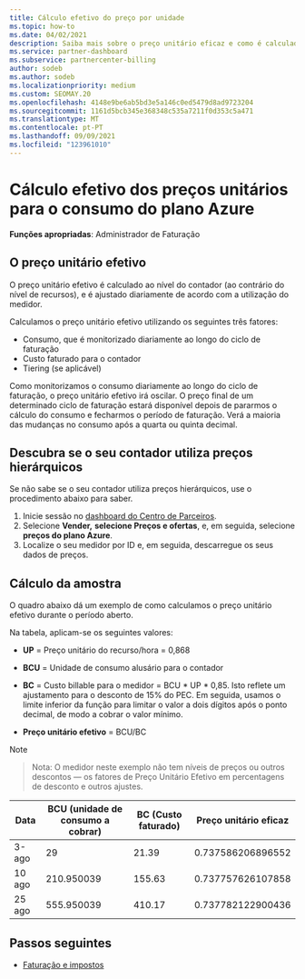 ```yaml
---
title: Cálculo efetivo do preço por unidade
ms.topic: how-to
ms.date: 04/02/2021
description: Saiba mais sobre o preço unitário eficaz e como é calculado. Este artigo também inclui um cálculo de amostra.
ms.service: partner-dashboard
ms.subservice: partnercenter-billing
author: sodeb
ms.author: sodeb
ms.localizationpriority: medium
ms.custom: SEOMAY.20
ms.openlocfilehash: 4148e9be6ab5bd3e5a146c0ed5479d8ad9723204
ms.sourcegitcommit: 1161d5bcb345e368348c535a7211f0d353c5a471
ms.translationtype: MT
ms.contentlocale: pt-PT
ms.lasthandoff: 09/09/2021
ms.locfileid: "123961010"
---
```

# <a name="effective-unit-price-calculation-for-azure-plan-consumption"></a>Cálculo efetivo dos preços unitários para o consumo do plano Azure

**Funções apropriadas**: Administrador de Faturação

## <a name="the-effective-unit-price"></a>O preço unitário efetivo

O preço unitário efetivo é calculado ao nível do contador (ao contrário do nível de recursos), e é ajustado diariamente de acordo com a utilização do medidor.

Calculamos o preço unitário efetivo utilizando os seguintes três fatores:

- Consumo, que é monitorizado diariamente ao longo do ciclo de faturação
- Custo faturado para o contador
- Tiering (se aplicável)

Como monitorizamos o consumo diariamente ao longo do ciclo de faturação, o preço unitário efetivo irá oscilar. O preço final de um determinado ciclo de faturação estará disponível depois de pararmos o cálculo do consumo e fecharmos o período de faturação. Verá a maioria das mudanças no consumo após a quarta ou quinta decimal.

## <a name="find-out-whether-your-meter-uses-tiered-pricing"></a>Descubra se o seu contador utiliza preços hierárquicos

Se não sabe se o seu contador utiliza preços hierárquicos, use o procedimento abaixo para saber. 

1. Inicie sessão no [dashboard do Centro de Parceiros](https://partner.microsoft.com/dashboard/).
2. Selecione **Vender,** **selecione Preços e ofertas**, e, em seguida, selecione **preços do plano Azure**.
3. Localize o seu medidor por ID e, em seguida, descarregue os seus dados de preços. 

## <a name="sample-calculation"></a>Cálculo da amostra

O quadro abaixo dá um exemplo de como calculamos o preço unitário efetivo durante o período aberto.

Na tabela, aplicam-se os seguintes valores: 

- **UP** = Preço unitário do recurso/hora = 0,868

- **BCU** = Unidade de consumo alusário para o contador

- **BC** = Custo billable para o medidor = BCU * UP * 0,85. Isto reflete um ajustamento para o desconto de 15% do PEC. Em seguida, usamos o limite inferior da função para limitar o valor a dois dígitos após o ponto decimal, de modo a cobrar o valor mínimo. 

- **Preço unitário efetivo** = BCU/BC

>[!NOTE]

>Nota: O medidor neste exemplo não tem níveis de preços ou outros descontos — os fatores de Preço Unitário Efetivo em percentagens de desconto e outros ajustes.


| Data | BCU (unidade de consumo a cobrar) | BC (Custo faturado) | Preço unitário eficaz |
| ------ | ----------- | ----------- | ----------- |  
| 3-ago | 29 | 21.39 | 0.737586206896552 |
| 10 ago | 210.950039 | 155.63 | 0.737757626107858 |
| 25 ago | 555.950039 | 410.17 | 0.737782122900436 |

## <a name="next-steps"></a>Passos seguintes

- [Faturação e impostos](billing.md)
